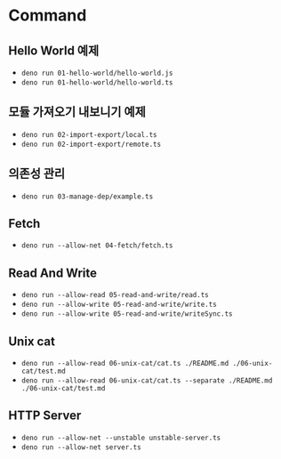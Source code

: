 # Command

## Hello World 예제

- `deno run 01-hello-world/hello-world.js`
- `deno run 01-hello-world/hello-world.ts`

## 모듈 가져오기 내보니기 예제

- `deno run 02-import-export/local.ts`
- `deno run 02-import-export/remote.ts`

## 의존성 관리

- `deno run 03-manage-dep/example.ts`

## Fetch

- `deno run --allow-net 04-fetch/fetch.ts`

## Read And Write

- `deno run --allow-read 05-read-and-write/read.ts`
- `deno run --allow-write 05-read-and-write/write.ts`
- `deno run --allow-write 05-read-and-write/writeSync.ts`

## Unix cat

- `deno run --allow-read 06-unix-cat/cat.ts ./README.md ./06-unix-cat/test.md`
- `deno run --allow-read 06-unix-cat/cat.ts --separate ./README.md ./06-unix-cat/test.md`

## HTTP Server

- `deno run --allow-net --unstable unstable-server.ts`
- `deno run --allow-net server.ts`
